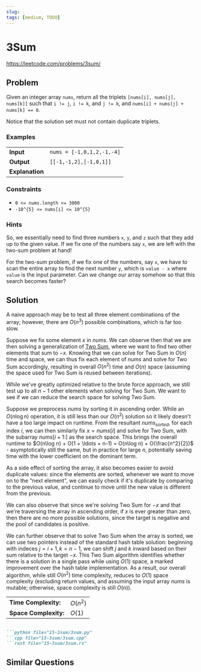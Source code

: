 ```yaml
---
slug: .
tags: [medium, TODO]
---
```


# 3Sum

<Difficulty m />

https://leetcode.com/problems/3sum/

## Problem

Given an integer array `nums`, return all the triplets `[nums[i], nums[j], nums[k]]` such that `i != j`, `i != k`, and `j != k`, and `nums[i] + nums[j] + nums[k] == 0`.

Notice that the solution set must not contain duplicate triplets.

### Examples

<Example>

| | |
:--|:--
**Input**       | `nums = [-1,0,1,2,-1,-4]`
**Output**      | `[[-1,-1,2],[-1,0,1]]`
**Explanation** | 

</Example>

### Constraints

- `0 <= nums.length <= 3000`
- `-10^{5} <= nums[i] <= 10^{5}`

### Hints

<Hint>

So, we essentially need to find three numbers `x`, `y`, and `z` such that they add up to the given value. If we fix one of the numbers say `x`, we are left with the two-sum problem at hand!

</Hint>

<Hint>

For the two-sum problem, if we fix one of the numbers, say `x`, we have to scan the entire array to find the next number `y`, which is `value - x` where `value` is the input parameter. Can we change our array somehow so that this search becomes faster?

</Hint>

## Solution

A naive approach may be to test all three element combinations of the array; however, there are $O(n^3)$ possible combinations, which is far too slow.

Suppose we fix some element $x$ in $nums$. We can observe then that we are then solving a generalization of [Two Sum](../two-sum), where we want to find two other elements that sum to $-x$. Knowing that we can solve for Two Sum in $O(n)$ time and space, we can thus fix each element of $nums$ and solve for Two Sum accordingly, resulting in overall $O(n^2)$ time and $O(n)$ space (assuming the space used for Two Sum is reused between iterations).

While we've greatly optimized relative to the brute force approach, we still test up to all $n-1$ other elements when solving for Two Sum. We want to see if we can reduce the search space for solving Two Sum.

Suppose we preprocess $nums$ by sorting it in ascending order. While an $O(n\log n)$ operation, it is still less than our $O(n^2)$ solution so it likely doesn't have a too large impact on runtime. From the resultant $nums_{sorted}$, for each index $i$, we can then similarly fix $x=nums[i]$ and solve for Two Sum, with the subarray $nums[i+1:]$ as the search space. This brings the overall runtime to $O(n\log n) + O(1 + \ldots + n-1) = O(n\log n) + O(\frac{n^2}{2})$ - asymptotically still the same, but in practice for large $n$, potentially saving time with the lower coefficient on the dominant term.

As a side effect of sorting the array, it also becomes easier to avoid duplicate values: since the elements are sorted, whenever we want to move on to the "next element", we can easily check if it's duplicate by comparing to the previous value, and continue to move until the new value is different from the previous.

We can also observe that since we're solving Two Sum for $-x$ and that we're traversing the array in ascending order, if $x$ is ever greater than zero, then there are no more possible solutions, since the target is negative and the pool of candidates is positive.

We can further observe that to solve Two Sum when the array is sorted, we can use two pointers instead of the standard hash table solution: beginning with indeces $j = i+1, k = n-1$, we can shift $j$ and $k$ inward based on their sum relative to the target $-x$. This Two Sum algorithm identifies whether there is a solution in a single pass while using $O(1)$ space, a marked improvement over the hash table implementation. As a result, our overall algorithm, while still $O(n^2)$ time complexity, reduces to $O(1)$ space complexity (excluding return values, and assuming the input array $nums$ is mutable; otherwise, space complexity is still $O(n)$).

<VAlign>

| | |
:--|:--
**Time Complexity:**    |   $O(n^2)$
**Space Complexity:**   |   $O(1)$

</VAlign>

```md codetabs

```python file="15-3sum/3sum.py"
```cpp file="15-3sum/3sum.cpp"
```rust file="15-3sum/3sum.rs"

```

## Similar Questions

<Similar title="Two Sum" e />

<Similar title="3Sum Closest" m />

<Similar title="4Sum" m />

<Similar title="3Sum Smaller" m />
